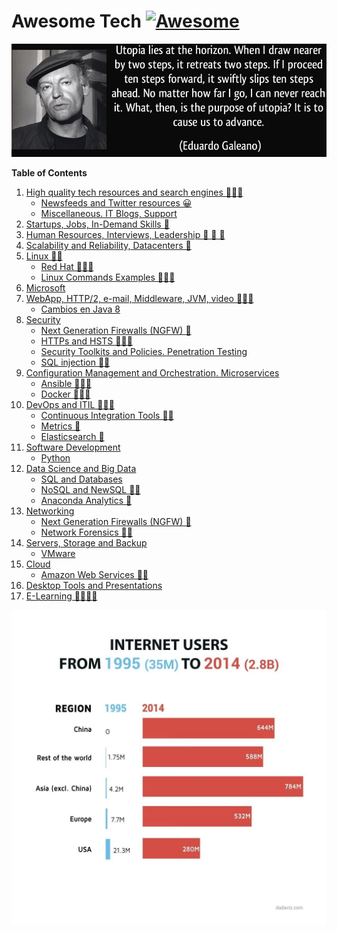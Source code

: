 # Awesome Tech [![Awesome](https://cdn.rawgit.com/sindresorhus/awesome/d7305f38d29fed78fa85652e3a63e154dd8e8829/media/badge.svg)](https://github.com/sindresorhus/awesome)

<div class="container">
<img alt="Utopia Eduardo Galeano" src="images/utopia_eduardo_galeano.png">
<div id="player"></div>
</div>

**Table of Contents**

1. [High quality tech resources and search engines 🌟🌟🌟](high-quality-tech-resources.md)
	- [Newsfeeds and Twitter resources 😀](twitter.md)  
	- [Miscellaneous. IT Blogs, Support](it-blogs.md)
2. [Startups, Jobs, In-Demand Skills 🌟](startups.md)
3. [Human Resources, Interviews, Leadership 🙈 🙉 🙊](hr.md)
4. [Scalability and Reliability, Datacenters 🌟](scalability.md)
5. [Linux 🌟🌟](linux.md)
	- [Red Hat 🌟🌟🌟](redhat.md)
	- [Linux Commands Examples 🌟🌟🌟](linux-commands-examples.md)
6. [Microsoft](microsoft.md)
7. [WebApp, HTTP/2, e-mail, Middleware, JVM, video 🌟🌟🌟](webapp.md)
	- [Cambios en Java 8](jvm-mem.md)
8. [Security](security.md)
	- [Next Generation Firewalls (NGFW) 🌟](NGFW.md)
	- [HTTPs and HSTS 🌟🌟🌟](https.md)
	- [Security Toolkits and Policies. Penetration Testing](pen_testing.md)
	- [SQL injection 🌟🌟](sql_injection.md)
9. [Configuration Management and Orchestration. Microservices](config-mgmt.md)
	- [Ansible 🌟🌟🌟](ansible.md)
	- [Docker 🌟🌟🌟](docker.md)
10. [DevOps and ITIL 🌟🌟🌟](devops-itil.md)
	- [Continuous Integration Tools 🌟🌟](jenkins-git.md)
	- [Metrics 🌟](metrics.md)
	- [Elasticsearch 🌟](elasticsearch.md)
11. [Software Development](sw-devel.md)
	- [Python](python.md)
12. [Data Science and Big Data](data-science.md)
	- [SQL and Databases](databases.md)
	- [NoSQL and NewSQL 🌟🌟](nosql.md)
	- [Anaconda Analytics 🌟](anaconda.md)
13. [Networking](networking.md)
    - [Next Generation Firewalls (NGFW) 🌟](NGFW.md)
	- [Network Forensics 🌟🌟](nw_forensics.md)
14. [Servers, Storage and Backup](servers-storage-backup.md)
	- [VMware](vmware.md)
15. [Cloud](cloud.md)
	- [Amazon Web Services 🌟🌟](aws.md)
16. [Desktop Tools and Presentations](desktop-tools.md)
17. [E-Learning 🌟🌟🌟🌟](e-learning.md)

[![internet users](images/internet-users.jpeg)](http://dadaviz.com/i/4164)

<!-- <iframe width="100%" height="45" src="https://www.youtube.com/embed/uuvDToxhZO0?rel=0&amp;autohide=2&amp;showinfo=0&amp;autoplay=1&amp;controls=2&amp;start=33&amp;end=82" frameborder="0" allowfullscreen></iframe> -->
